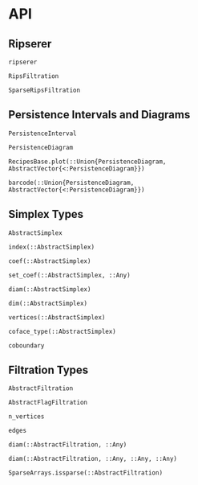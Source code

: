 # API

## Ripserer

```@docs
ripserer
```

```@docs
RipsFiltration
```

```@docs
SparseRipsFiltration
```

## Persistence Intervals and Diagrams

```@docs
PersistenceInterval
```

```@docs
PersistenceDiagram
```

```@docs
RecipesBase.plot(::Union{PersistenceDiagram, AbstractVector{<:PersistenceDiagram}})
```

```@docs
barcode(::Union{PersistenceDiagram, AbstractVector{<:PersistenceDiagram}})
```

## Simplex Types

```@docs
AbstractSimplex
```

```@docs
index(::AbstractSimplex)
```

```@docs
coef(::AbstractSimplex)
```

```@docs
set_coef(::AbstractSimplex, ::Any)
```

```@docs
diam(::AbstractSimplex)
```

```@docs
dim(::AbstractSimplex)
```

```@docs
vertices(::AbstractSimplex)
```

```@docs
coface_type(::AbstractSimplex)
```

```@docs
coboundary
```

## Filtration Types

```@docs
AbstractFiltration
```

```@docs
AbstractFlagFiltration
```

```@docs
n_vertices
```

```@docs
edges
```

```@docs
diam(::AbstractFiltration, ::Any)
```

```@docs
diam(::AbstractFiltration, ::Any, ::Any, ::Any)
```

```@docs
SparseArrays.issparse(::AbstractFiltration)
```
